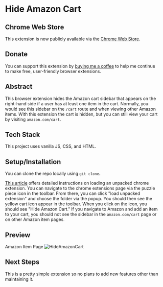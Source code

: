 # Hide Amazon Cart

## Chrome Web Store
This extension is now publicly available via the [Chrome Web Store](https://chrome.google.com/webstore/detail/hide-amazon-cart/ajpehjilbkljgjkdjlooccaopmfgcpeb). 

## Donate 
You can support this extension by [buying me a coffee](https://www.buymeacoffee.com/decemberthedeveloper) to help me continue to make free, user-friendly browser extensions.

## Abstract
This browser extension hides the Amazon cart sidebar that appears on the right-hand side if a user has at least one item in the cart. Normally, you would see this sidebar on the `/cart` route and when viewing other Amazon items. With this extension the cart is hidden, but you can still view your cart by visiting `amazon.com/cart`. 

## Tech Stack
This project uses vanilla JS, CSS, and HTML. 

## Setup/Installation
You can clone the repo locally using `git clone`. 

[This article](https://developer.chrome.com/docs/extensions/mv3/getstarted/development-basics/#load-unpacked) offers detailed instructions on loading an unpacked chrome extension. You can navigate to the chrome extensions page via the puzzle piece icon in the toolbar. From there, you can click "load unpacked extension" and choose the folder via the popup. You should then see the yellow cart icon appear in the toolbar. 
When you click on the icon, you should see "Hide Amazon Cart." If you navigate to Amazon and add an item to your cart, you should not see the sidebar in the `amazon.com/cart` page or on other Amazon item pages. 

## Preview
Amazon Item Page
![HideAmazonCart](https://github.com/garnetred/hide-amazon-cart/assets/59572865/343eacea-cc89-448d-ac4c-a85f54c19f9b)

## Next Steps
This is a pretty simple extension so no plans to add new features other than maintaining it. 
